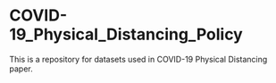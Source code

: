 # COVID-19_Physical_Distancing_Policy

This is a repository for datasets used in COVID-19 Physical Distancing paper. 

